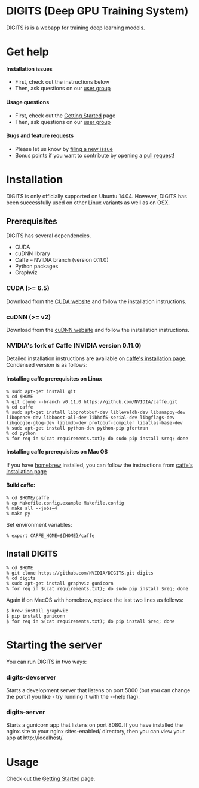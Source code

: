 # DIGITS (Deep GPU Training System)

DIGITS is is a webapp for training deep learning models.

# Get help

#### Installation issues
* First, check out the instructions below
* Then, ask questions on our [user group](https://groups.google.com/d/forum/digits-users)

#### Usage questions
* First, check out the [Getting Started](docs/GettingStarted.md) page
* Then, ask questions on our [user group](https://groups.google.com/d/forum/digits-users)

#### Bugs and feature requests
* Please let us know by [filing a new issue](https://github.com/NVIDIA/DIGITS/issues/new)
* Bonus points if you want to contribute by opening a [pull request](https://help.github.com/articles/using-pull-requests/)!

# Installation

DIGITS is only officially supported on Ubuntu 14.04. However, DIGITS has been successfully used on other Linux variants as well as on OSX.

## Prerequisites
DIGITS has several dependencies.

* CUDA
* cuDNN library
* Caffe – NVIDIA branch (version 0.11.0)
* Python packages
* Graphviz

### CUDA (>= 6.5)

Download from the [CUDA website](https://developer.nvidia.com/cuda-downloads) and follow the installation instructions.

### cuDNN (>= v2)

Download from the [cuDNN website](https://developer.nvidia.com/cuDNN) and follow the installation instructions.

### NVIDIA's fork of Caffe (NVIDIA version 0.11.0)

Detailed installation instructions are available on [caffe's installation page](http://caffe.berkeleyvision.org/installation.html). Condensed version is as follows:

#### Installing caffe prerequisites on Linux

    % sudo apt-get install git
    % cd $HOME
    % git clone --branch v0.11.0 https://github.com/NVIDIA/caffe.git
    % cd caffe
    % sudo apt-get install libprotobuf-dev libleveldb-dev libsnappy-dev libopencv-dev libboost-all-dev libhdf5-serial-dev libgflags-dev libgoogle-glog-dev liblmdb-dev protobuf-compiler libatlas-base-dev
    % sudo apt-get install python-dev python-pip gfortran
    % cd python
    % for req in $(cat requirements.txt); do sudo pip install $req; done

#### Installing caffe prerequisites on Mac OS

If you have [homebrew](http://brew.sh/) installed, you can follow the instructions from  [caffe's installation page](http://caffe.berkeleyvision.org/install_osx.html)

#### Build caffe:

    % cd $HOME/caffe
    % cp Makefile.config.example Makefile.config
    % make all --jobs=4
    % make py

Set environment variables:

    % export CAFFE_HOME=${HOME}/caffe

## Install DIGITS

    % cd $HOME
    % git clone https://github.com/NVIDIA/DIGITS.git digits
    % cd digits
    % sudo apt-get install graphviz gunicorn
    % for req in $(cat requirements.txt); do sudo pip install $req; done

Again if on MacOS with homebrew, replace the last two lines as follows:
    
    $ brew install graphviz
    $ pip install gunicorn
    $ for req in $(cat requirements.txt); do pip install $req; done

# Starting the server

You can run DIGITS in two ways:

### digits-devserver

Starts a development server that listens on port 5000 (but you can
change the port if you like - try running it with the --help flag).

### digits-server

Starts a gunicorn app that listens on port 8080. If you have installed
the nginx.site to your nginx sites-enabled/ directory, then you can
view your app at http://localhost/.

# Usage

Check out the [Getting Started](docs/GettingStarted.md) page.
